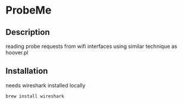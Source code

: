 # ProbeMe

## Description

reading probe requests from wifi interfaces
using similar technique as hoover.pl

## Installation

needs wireshark installed locally

```
brew install wireshark
```


